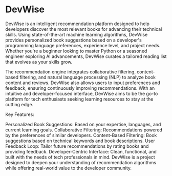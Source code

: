 # DevWise
DevWise is an intelligent recommendation platform designed to help developers discover the most relevant books for advancing their technical skills. 
Using state-of-the-art machine learning algorithms, DevWise provides personalized book suggestions based on a developer's programming language preferences, experience level, and project needs.
Whether you're a beginner looking to master Python or a seasoned engineer exploring AI advancements, DevWise curates a tailored reading list that evolves as your skills grow.

The recommendation engine integrates collaborative filtering, content-based filtering, and natural language processing (NLP) to analyze book content and reviews. DevWise also allows users to input preferences and feedback, ensuring continuously improving recommendations. 
With an intuitive and developer-focused interface, DevWise aims to be the go-to platform for tech enthusiasts seeking learning resources to stay at the cutting edge.

Key Features:

Personalized Book Suggestions: Based on your expertise, languages, and current learning goals.
Collaborative Filtering: Recommendations powered by the preferences of similar developers.
Content-Based Filtering: Book suggestions based on technical keywords and book descriptions.
User Feedback Loop: Tailor future recommendations by rating books and providing feedback.
Developer-Centric Interface: Clean, functional, and built with the needs of tech professionals in mind.
DevWise is a project designed to deepen your understanding of recommendation algorithms while offering real-world value to the developer community.

